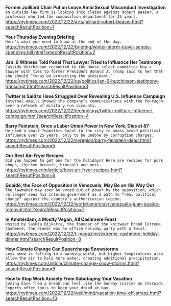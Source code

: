 **Former Juilliard Chair Put on Leave Amid Sexual Misconduct Investigation**\
`An outside law firm is looking into claims against Robert Beaser, a professor who led the composition department for 25 years.`\
https://nytimes.com/2022/12/22/arts/juilliard-robert-beaser.html?searchResultPosition=1

**Your Thursday Evening Briefing**\
`Here’s what you need to know at the end of the day.`\
https://nytimes.com/2022/12/22/briefing/winter-storm-travel-senate-spending-bill.html?searchResultPosition=2

**Jan. 6 Witness Told Panel That Lawyer Tried to Influence Her Testimony**\
`Cassidy Hutchinson recounted to the House select committee how a lawyer with ties to former President Donald J. Trump said to her that she should “focus on protecting the president.”`\
https://nytimes.com/2022/12/22/us/politics/jan-6-hutchinson-testimony-transcript.html?searchResultPosition=3

**Twitter Is Said to Have Struggled Over Revealing U.S. Influence Campaign**\
`Internal emails showed the company’s communications with the Pentagon over a network of military-run accounts.`\
https://nytimes.com/2022/12/22/technology/twitter-military-influence-campaign.html?searchResultPosition=4

**Barry Feinstein, Once a Labor Union Power in New York, Dies at 87**\
`He used a small Teamsters local in the city to amass broad political influence over 25 years, only to be undone by corruption charges.`\
https://nytimes.com/2022/12/22/nyregion/barry-feinstein-dead.html?searchResultPosition=5

**Our Best Air-Fryer Recipes**\
`Did you happen to get one for the holidays? Here are recipes for pork chops, chicken breasts, broccoli and more.`\
https://nytimes.com/article/best-air-fryer-recipes.html?searchResultPosition=6

**Guaidó, the Face of Opposition in Venezuela, May Be on His Way Out**\
`The lawmaker may soon be voted out of power by the opposition, which no longer sees his interim government as a path to “real political change” against the country’s authoritarian regime.`\
https://nytimes.com/2022/12/22/world/americas/venezuela-juan-guaido-removal.html?searchResultPosition=7

**In Amsterdam, a Mostly Vegan, All Cashmere Feast**\
`Hosted by Saskia Dijkstra, the founder of the knitwear brand Extreme Cashmere, the dinner was an office holiday party with a twist.`\
https://nytimes.com/2022/12/22/t-magazine/extreme-cashmere-holiday-dinner.html?searchResultPosition=8

**How Climate Change Can Supercharge Snowstorms**\
`Less snow is falling in a warming world, but higher temperatures also allow the air to hold more water, creating additional precipitation.`\
https://nytimes.com/article/climate-change-snow-storms.html?searchResultPosition=9

**How to Stop Work Anxiety From Sabotaging Your Vacation**\
`Coming back from a break can feel like the Sunday scaries on steroids. Experts offer tools to keep your dread at bay.`\
https://nytimes.com/2022/12/22/well/mind/vacation-time-off-stress.html?searchResultPosition=10

